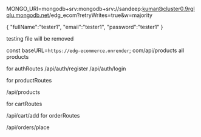 MONGO_URI=mongodb+srv:mongodb+srv://sandeep:kumar@cluster0.9rglqlu.mongodb.net/edg_ecom?retryWrites=true&w=majority


{
 "fullName":"tester1",
     "email":"tester1", 
     "password":"tester1" 
}

testing file will be removed 


const baseURL=`https://edg-ecommerce.onrender`;
com/api/products all products


for authRoutes
/api/auth/register
/api/auth/login

for productRoutes

/api/products

for cartRoutes

/api/cart/add
for orderRoutes

/api/orders/place